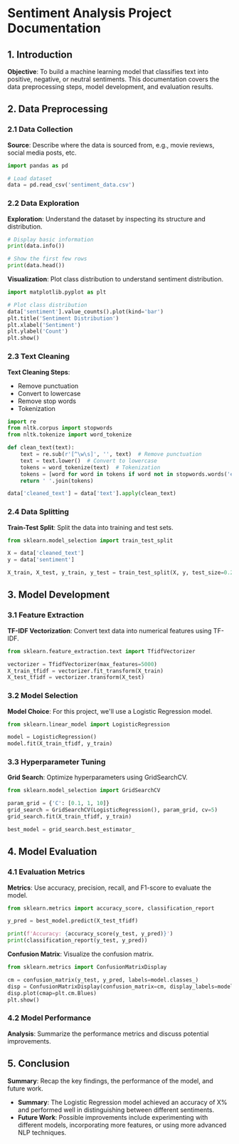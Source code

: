 # Sentiment Analysis Project Documentation

## 1. Introduction

**Objective**: To build a machine learning model that classifies text into positive, negative, or neutral sentiments. This documentation covers the data preprocessing steps, model development, and evaluation results.

## 2. Data Preprocessing

### 2.1 Data Collection

**Source**: Describe where the data is sourced from, e.g., movie reviews, social media posts, etc.

```python
import pandas as pd

# Load dataset
data = pd.read_csv('sentiment_data.csv')
```

### 2.2 Data Exploration

**Exploration**: Understand the dataset by inspecting its structure and distribution.

```python
# Display basic information
print(data.info())

# Show the first few rows
print(data.head())
```

**Visualization**: Plot class distribution to understand sentiment distribution.

```python
import matplotlib.pyplot as plt

# Plot class distribution
data['sentiment'].value_counts().plot(kind='bar')
plt.title('Sentiment Distribution')
plt.xlabel('Sentiment')
plt.ylabel('Count')
plt.show()
```

### 2.3 Text Cleaning

**Text Cleaning Steps**:
- Remove punctuation
- Convert to lowercase
- Remove stop words
- Tokenization

```python
import re
from nltk.corpus import stopwords
from nltk.tokenize import word_tokenize

def clean_text(text):
    text = re.sub(r'[^\w\s]', '', text)  # Remove punctuation
    text = text.lower()  # Convert to lowercase
    tokens = word_tokenize(text)  # Tokenization
    tokens = [word for word in tokens if word not in stopwords.words('english')]  # Remove stop words
    return ' '.join(tokens)

data['cleaned_text'] = data['text'].apply(clean_text)
```

### 2.4 Data Splitting

**Train-Test Split**: Split the data into training and test sets.

```python
from sklearn.model_selection import train_test_split

X = data['cleaned_text']
y = data['sentiment']

X_train, X_test, y_train, y_test = train_test_split(X, y, test_size=0.2, random_state=42)
```

## 3. Model Development

### 3.1 Feature Extraction

**TF-IDF Vectorization**: Convert text data into numerical features using TF-IDF.

```python
from sklearn.feature_extraction.text import TfidfVectorizer

vectorizer = TfidfVectorizer(max_features=5000)
X_train_tfidf = vectorizer.fit_transform(X_train)
X_test_tfidf = vectorizer.transform(X_test)
```

### 3.2 Model Selection

**Model Choice**: For this project, we'll use a Logistic Regression model.

```python
from sklearn.linear_model import LogisticRegression

model = LogisticRegression()
model.fit(X_train_tfidf, y_train)
```

### 3.3 Hyperparameter Tuning

**Grid Search**: Optimize hyperparameters using GridSearchCV.

```python
from sklearn.model_selection import GridSearchCV

param_grid = {'C': [0.1, 1, 10]}
grid_search = GridSearchCV(LogisticRegression(), param_grid, cv=5)
grid_search.fit(X_train_tfidf, y_train)

best_model = grid_search.best_estimator_
```

## 4. Model Evaluation

### 4.1 Evaluation Metrics

**Metrics**: Use accuracy, precision, recall, and F1-score to evaluate the model.

```python
from sklearn.metrics import accuracy_score, classification_report

y_pred = best_model.predict(X_test_tfidf)

print(f'Accuracy: {accuracy_score(y_test, y_pred)}')
print(classification_report(y_test, y_pred))
```

**Confusion Matrix**: Visualize the confusion matrix.

```python
from sklearn.metrics import ConfusionMatrixDisplay

cm = confusion_matrix(y_test, y_pred, labels=model.classes_)
disp = ConfusionMatrixDisplay(confusion_matrix=cm, display_labels=model.classes_)
disp.plot(cmap=plt.cm.Blues)
plt.show()
```

### 4.2 Model Performance

**Analysis**: Summarize the performance metrics and discuss potential improvements.

## 5. Conclusion

**Summary**: Recap the key findings, the performance of the model, and future work.

- **Summary**: The Logistic Regression model achieved an accuracy of X% and performed well in distinguishing between different sentiments.
- **Future Work**: Possible improvements include experimenting with different models, incorporating more features, or using more advanced NLP techniques.
